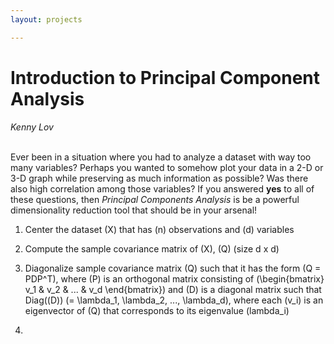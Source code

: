```yaml
---
layout: projects

---
```




# **Introduction to Principal Component Analysis**

<p style="text-align:center;">

<em>Kenny Lov</em><br><br>

</p>

<p>

Ever been in a situation where you had to analyze a dataset with way too
many variables? Perhaps you wanted to somehow plot your data in a 2-D or
3-D graph while preserving as much information as possible? Was there
also high correlation among those variables? If you answered <b>yes</b>
to all of these questions, then <i>Principal Components Analysis</i> is
be a powerful dimensionality reduction tool that should be in your
arsenal\!

</p>

1.  Center the dataset \(X\) that has \(n\) observations and \(d\)
    variables

2.  Compute the sample covariance matrix of \(X\), \(Q\) (size d x d)

3.  Diagonalize sample covariance matrix \(Q\) such that it has the form
    \(Q = PDP^T\), where \(P\) is an orthogonal matrix consisting of
    \(\begin{bmatrix} v_1 & v_2 & ... & v_d \end{bmatrix}\) and \(D\) is
    a diagonal matrix such that Diag(\(D\))
    \(= \lambda_1, \lambda_2, ..., \lambda_d\), where each \(v_i\) is an
    eigenvector of \(Q\) that corresponds to its eigenvalue
    \(lambda_i\)  

4.
